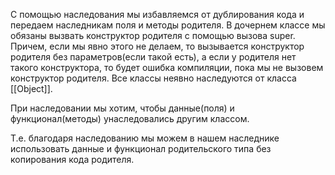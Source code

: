 С помощью наследования мы избавляемся от дублирования кода и передаем наследникам поля и методы родителя.
В дочернем классе мы обязаны вызвать конструктор родителя с помощью вызова super. Причем, если мы явно этого не делаем, то вызывается конструктор родителя без параметров(если такой есть), а если у родителя нет такого конструктора, то будет ошибка компиляции, пока мы не вызовем конструктор родителя.
Все классы неявно наследуются от класса [[Object]].

При наследовании мы хотим, чтобы данные(поля) и функционал(методы) унаследовались другим классом.

Т.е. благодаря наследованию мы можем в нашем наследнике использовать данные и функционал родительского типа без копирования кода родителя.